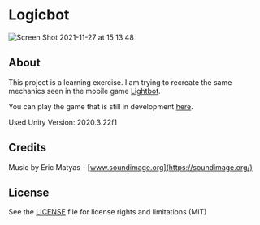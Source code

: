 # Logicbot

![Screen Shot 2021-11-27 at 15 13 48](https://user-images.githubusercontent.com/3193712/143698970-70b615af-9346-4013-b608-a170890a420f.png)

## About

This project is a learning exercise. I am trying to recreate the same mechanics seen in the mobile game [Lightbot](https://lightbot.com/).

You can play the game that is still in development [here](https://gustavohb.github.io/logicbot/).

Used Unity Version: 2020.3.22f1

## Credits

Music by Eric Matyas - [www.soundimage.org](https://soundimage.org/)

## License

See the [LICENSE](https://github.com/gustavohb/logic-bot/blob/main/LICENSE) file for license rights and limitations (MIT)
